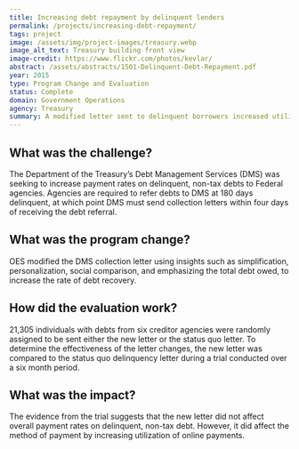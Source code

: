 ```yaml
---
title: Increasing debt repayment by delinquent lenders
permalink: /projects/increasing-debt-repayment/
tags: project
image: /assets/img/project-images/treasury.webp
image_alt_text: Treasury building front view
image-credit: https://www.flickr.com/photos/kevlar/
abstract: /assets/abstracts/1501-Delinquent-Debt-Repayment.pdf
year: 2015
type: Program Change and Evaluation
status: Complete
domain: Government Operations
agency: Treasury
summary: A modified letter sent to delinquent borrowers increased utilization of online payments
---
```

## What was the challenge?

The Department of the Treasury’s Debt Management Services (DMS) was seeking to increase payment rates on delinquent, non-tax debts to Federal agencies. Agencies are required to refer debts to DMS at 180 days delinquent, at which point DMS must send collection letters within four days of receiving the debt referral.

## What was the program change?

OES modified the DMS collection letter using insights such as simplification, personalization, social comparison, and emphasizing the total debt owed, to increase the rate of debt recovery.

## How did the evaluation work?

21,305 individuals with debts from six creditor agencies were randomly assigned to be sent either the new letter or the status quo letter. To determine the effectiveness of the letter changes, the new letter was compared to the status quo delinquency letter during a trial conducted over a six month period.

## What was the impact?

The evidence from the trial suggests that the new letter did not affect overall payment rates on delinquent, non-tax debt. However, it did affect the method of payment by increasing utilization of online payments.
